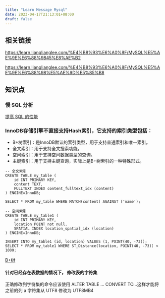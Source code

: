 ```yaml
---
title: "Learn Message Mysql"
date: 2023-04-17T21:13:01+08:00
draft: false
---
```



## 相关链接

https://learn.lianglianglee.com/%E4%B8%93%E6%A0%8F/MySQL%E5%AE%9E%E6%88%9845%E8%AE%B2

https://learn.lianglianglee.com/%E4%B8%93%E6%A0%8F/MySQL%E5%AE%9E%E6%88%98%E5%AE%9D%E5%85%B8

## 知识点


### 慢 SQL 分析
[提高 SQL 的性能](https://learn.lianglianglee.com/%E4%B8%93%E6%A0%8F/Java%E5%B9%B6%E5%8F%91%E7%BC%96%E7%A8%8B%E5%AE%9E%E6%88%98/32%20%20MySQL%E8%B0%83%E4%BC%98%E4%B9%8BSQL%E8%AF%AD%E5%8F%A5%EF%BC%9A%E5%A6%82%E4%BD%95%E5%86%99%E5%87%BA%E9%AB%98%E6%80%A7%E8%83%BDSQL%E8%AF%AD%E5%8F%A5%EF%BC%9F.md)

### InnoDB存储引擎不直接支持Hash索引，它支持的索引类型包括：
- B+树索引：是InnoDB默认的索引类型，用于支持普通索引和唯一索引。
- 全文索引：用于支持全文搜索功能。
- 空间索引：用于支持空间数据类型的查询。
- 主键索引：用于支持主键查询，实际上是B+树索引的一种特殊形式。
```
-- 全文索引
CREATE TABLE my_table (
    id INT PRIMARY KEY,
    content TEXT,
    FULLTEXT INDEX content_fulltext_idx (content)
) ENGINE=InnoDB;

SELECT * FROM my_table WHERE MATCH(content) AGAINST ('name');

-- 空间索引
CREATE TABLE my_table1 (
    id INT PRIMARY KEY,
    location POINT not null,
    SPATIAL INDEX location_spatial_idx (location)
) ENGINE=InnoDB;

INSERT INTO my_table1 (id, location) VALUES (1, POINT(40, -73));
SELECT * FROM my_table1 WHERE ST_Distance(location, POINT(40, -73)) < 1000;
```

[B+树](https://zhuanlan.zhihu.com/p/27700617)

#### 针对已经存在表数据的情况下， 修改表的字符集
正确修改列字符集的命令应该使用 ALTER TABLE … CONVERT TO…这样才能将之前的列 a 字符集从 UTF8 修改为 UTF8MB4

